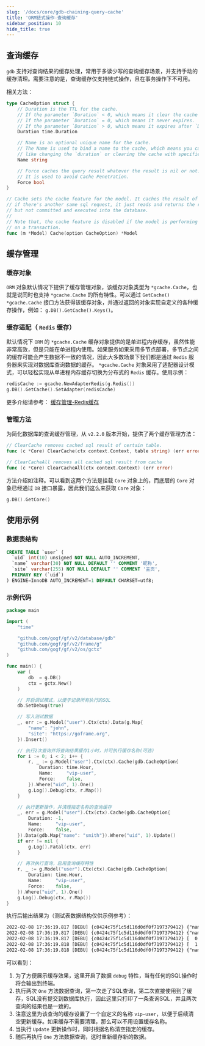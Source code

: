 ```yaml
---
slug: '/docs/core/gdb-chaining-query-cache'
title: 'ORM链式操作-查询缓存'
sidebar_position: 10
hide_title: true
---
```


## 查询缓存

`gdb` 支持对查询结果的缓存处理，常用于多读少写的查询缓存场景，并支持手动的缓存清理。需要注意的是，查询缓存仅支持链式操作，且在事务操作下不可用。

相关方法：

```go
type CacheOption struct {
    // Duration is the TTL for the cache.
    // If the parameter `Duration` < 0, which means it clear the cache with given `Name`.
    // If the parameter `Duration` = 0, which means it never expires.
    // If the parameter `Duration` > 0, which means it expires after `Duration`.
    Duration time.Duration

    // Name is an optional unique name for the cache.
    // The Name is used to bind a name to the cache, which means you can later control the cache
    // like changing the `duration` or clearing the cache with specified Name.
    Name string

    // Force caches the query result whatever the result is nil or not.
    // It is used to avoid Cache Penetration.
    Force bool
}

// Cache sets the cache feature for the model. It caches the result of the sql, which means
// if there's another same sql request, it just reads and returns the result from cache, it
// but not committed and executed into the database.
//
// Note that, the cache feature is disabled if the model is performing select statement
// on a transaction.
func (m *Model) Cache(option CacheOption) *Model
```

## 缓存管理

### 缓存对象

`ORM` 对象默认情况下提供了缓存管理对象，该缓存对象类型为 `*gcache.Cache`，也就是说同时也支持 `*gcache.Cache` 的所有特性。可以通过 `GetCache() *gcache.Cache` 接口方法获得该缓存对象，并通过返回的对象实现自定义的各种缓存操作，例如： `g.DB().GetCache().Keys()`。

### 缓存适配（ `Redis` 缓存）

默认情况下 `ORM` 的 `*gcache.Cache` 缓存对象提供的是单进程内存缓存，虽然性能非常高效，但是只能在单进程内使用。如果服务如果采用多节点部署，多节点之间的缓存可能会产生数据不一致的情况，因此大多数场景下我们都是通过 `Redis` 服务器来实现对数据库查询数据的缓存。 `*gcache.Cache` 对象采用了适配器设计模式，可以轻松实现从单进程内存缓存切换为分布式的 `Redis` 缓存。使用示例：

```go
redisCache := gcache.NewAdapterRedis(g.Redis())
g.DB().GetCache().SetAdapter(redisCache)
```

更多介绍请参考： [缓存管理-Redis缓存](../../缓存管理/缓存管理-Redis缓存.md)

### 管理方法

为简化数据库的查询缓存管理，从 `v2.2.0` 版本开始，提供了两个缓存管理方法：

```go
// ClearCache removes cached sql result of certain table.
func (c *Core) ClearCache(ctx context.Context, table string) (err error)

// ClearCacheAll removes all cached sql result from cache
func (c *Core) ClearCacheAll(ctx context.Context) (err error)
```

方法介绍如注释。可以看到这两个方法是挂载 `Core` 对象上的，而底层的 `Core` 对象已经通过 `DB` 接口暴露，因此我们这么来获取 `Core` 对象：

```go
g.DB().GetCore()
```

## 使用示例

### 数据表结构

```sql
CREATE TABLE `user` (
  `uid` int(10) unsigned NOT NULL AUTO_INCREMENT,
  `name` varchar(30) NOT NULL DEFAULT '' COMMENT '昵称',
  `site` varchar(255) NOT NULL DEFAULT '' COMMENT '主页',
  PRIMARY KEY (`uid`)
) ENGINE=InnoDB AUTO_INCREMENT=1 DEFAULT CHARSET=utf8;
```

### 示例代码

```go
package main

import (
    "time"

    "github.com/gogf/gf/v2/database/gdb"
    "github.com/gogf/gf/v2/frame/g"
    "github.com/gogf/gf/v2/os/gctx"
)

func main() {
    var (
        db  = g.DB()
        ctx = gctx.New()
    )

    // 开启调试模式，以便于记录所有执行的SQL
    db.SetDebug(true)

    // 写入测试数据
    _, err := g.Model("user").Ctx(ctx).Data(g.Map{
        "name": "john",
        "site": "https://goframe.org",
    }).Insert()

    // 执行2次查询并将查询结果缓存1小时，并可执行缓存名称(可选)
    for i := 0; i < 2; i++ {
        r, _ := g.Model("user").Ctx(ctx).Cache(gdb.CacheOption{
            Duration: time.Hour,
            Name:     "vip-user",
            Force:    false,
        }).Where("uid", 1).One()
        g.Log().Debug(ctx, r.Map())
    }

    // 执行更新操作，并清理指定名称的查询缓存
    _, err = g.Model("user").Ctx(ctx).Cache(gdb.CacheOption{
        Duration: -1,
        Name:     "vip-user",
        Force:    false,
    }).Data(gdb.Map{"name": "smith"}).Where("uid", 1).Update()
    if err != nil {
        g.Log().Fatal(ctx, err)
    }

    // 再次执行查询，启用查询缓存特性
    r, _ := g.Model("user").Ctx(ctx).Cache(gdb.CacheOption{
        Duration: time.Hour,
        Name:     "vip-user",
        Force:    false,
    }).Where("uid", 1).One()
    g.Log().Debug(ctx, r.Map())
}
```

执行后输出结果为（测试表数据结构仅供示例参考）：

```html
2022-02-08 17:36:19.817 [DEBU] {c0424c75f1c5d116d0df0f7197379412} {"name":"john","site":"https://goframe.org","uid":1}
2022-02-08 17:36:19.817 [DEBU] {c0424c75f1c5d116d0df0f7197379412} {"name":"john","site":"https://goframe.org","uid":1}
2022-02-08 17:36:19.817 [DEBU] {c0424c75f1c5d116d0df0f7197379412} [  0 ms] [default] [rows:1  ] UPDATE `user` SET `name`='smith' WHERE `uid`=1
2022-02-08 17:36:19.818 [DEBU] {c0424c75f1c5d116d0df0f7197379412} [  1 ms] [default] [rows:1  ] SELECT * FROM `user` WHERE `uid`=1 LIMIT 1
2022-02-08 17:36:19.818 [DEBU] {c0424c75f1c5d116d0df0f7197379412} {"name":"smith","site":"https://goframe.org","uid":1}
```

可以看到：

1. 为了方便展示缓存效果，这里开启了数据 `debug` 特性，当有任何的SQL操作时将会输出到终端。
2. 执行两次 `One` 方法数据查询，第一次走了SQL查询，第二次直接使用到了缓存，SQL没有提交到数据库执行，因此这里只打印了一条查询SQL，并且两次查询的结果也是一致的。
3. 注意这里为该查询的缓存设置了一个自定义的名称 `vip-user`，以便于后续清空更新缓存。如果缓存不需要清理，那么可以不用设置缓存名称。
4. 当执行 `Update` 更新操作时，同时根据名称清空指定的缓存。
5. 随后再执行 `One` 方法数据查询，这时重新缓存新的数据。